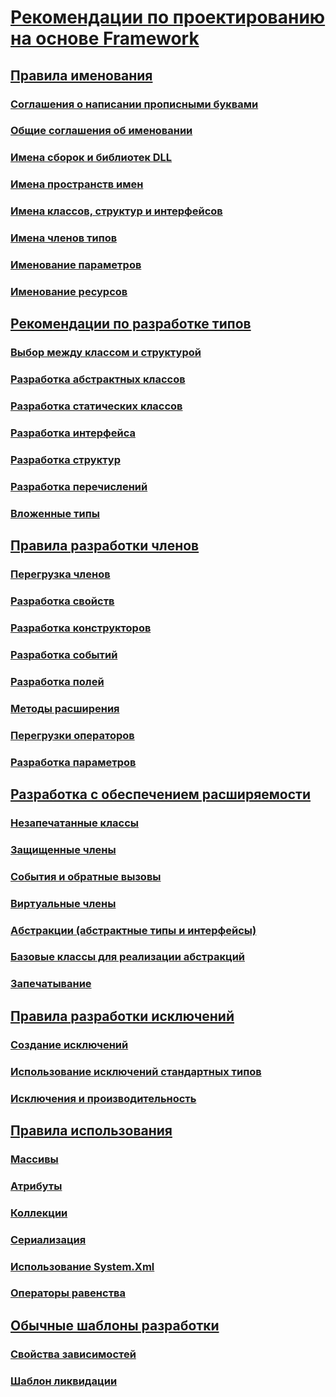 # [Рекомендации по проектированию на основе Framework](index.md)
## [Правила именования](naming-guidelines.md)
### [Соглашения о написании прописными буквами](capitalization-conventions.md)
### [Общие соглашения об именовании](general-naming-conventions.md)
### [Имена сборок и библиотек DLL](names-of-assemblies-and-dlls.md)
### [Имена пространств имен](names-of-namespaces.md)
### [Имена классов, структур и интерфейсов](names-of-classes-structs-and-interfaces.md)
### [Имена членов типов](names-of-type-members.md)
### [Именование параметров](naming-parameters.md)
### [Именование ресурсов](naming-resources.md)
## [Рекомендации по разработке типов](type.md)
### [Выбор между классом и структурой](choosing-between-class-and-struct.md)
### [Разработка абстрактных классов](abstract-class.md)
### [Разработка статических классов](static-class.md)
### [Разработка интерфейса](interface.md)
### [Разработка структур](struct.md)
### [Разработка перечислений](enum.md)
### [Вложенные типы](nested-types.md)
## [Правила разработки членов](member.md)
### [Перегрузка членов](member-overloading.md)
### [Разработка свойств](property.md)
### [Разработка конструкторов](constructor.md)
### [Разработка событий](event.md)
### [Разработка полей](field.md)
### [Методы расширения](extension-methods.md)
### [Перегрузки операторов](operator-overloads.md)
### [Разработка параметров](parameter-design.md)
## [Разработка с обеспечением расширяемости](designing-for-extensibility.md)
### [Незапечатанные классы](unsealed-classes.md)
### [Защищенные члены](protected-members.md)
### [События и обратные вызовы](events-and-callbacks.md)
### [Виртуальные члены](virtual-members.md)
### [Абстракции (абстрактные типы и интерфейсы)](abstractions-abstract-types-and-interfaces.md)
### [Базовые классы для реализации абстракций](base-classes-for-implementing-abstractions.md)
### [Запечатывание](sealing.md)
## [Правила разработки исключений](exceptions.md)
### [Создание исключений](exception-throwing.md)
### [Использование исключений стандартных типов](using-standard-exception-types.md)
### [Исключения и производительность](exceptions-and-performance.md)
## [Правила использования](usage-guidelines.md)
### [Массивы](arrays.md)
### [Атрибуты](attributes.md)
### [Коллекции](guidelines-for-collections.md)
### [Сериализация](serialization.md)
### [Использование System.Xml](system-xml-usage.md)
### [Операторы равенства](equality-operators.md)
## [Обычные шаблоны разработки](common-design-patterns.md)
### [Свойства зависимостей](dependency-properties.md)
### [Шаблон ликвидации](dispose-pattern.md)
